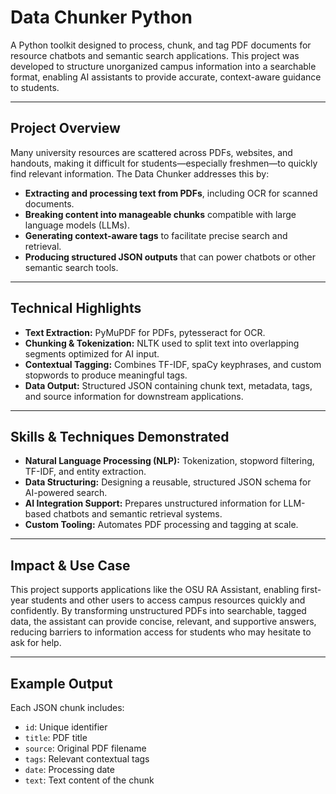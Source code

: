 
# Data Chunker Python

A Python toolkit designed to process, chunk, and tag PDF documents for resource chatbots and semantic search applications. This project was developed to structure unorganized campus information into a searchable format, enabling AI assistants to provide accurate, context-aware guidance to students.

---

## Project Overview

Many university resources are scattered across PDFs, websites, and handouts, making it difficult for students—especially freshmen—to quickly find relevant information. The Data Chunker addresses this by:

- **Extracting and processing text from PDFs**, including OCR for scanned documents.
- **Breaking content into manageable chunks** compatible with large language models (LLMs).
- **Generating context-aware tags** to facilitate precise search and retrieval.
- **Producing structured JSON outputs** that can power chatbots or other semantic search tools.

---

## Technical Highlights

- **Text Extraction:** PyMuPDF for PDFs, pytesseract for OCR.
- **Chunking & Tokenization:** NLTK used to split text into overlapping segments optimized for AI input.
- **Contextual Tagging:** Combines TF-IDF, spaCy keyphrases, and custom stopwords to produce meaningful tags.
- **Data Output:** Structured JSON containing chunk text, metadata, tags, and source information for downstream applications.

---

## Skills & Techniques Demonstrated

- **Natural Language Processing (NLP):** Tokenization, stopword filtering, TF-IDF, and entity extraction.
- **Data Structuring:** Designing a reusable, structured JSON schema for AI-powered search.
- **AI Integration Support:** Prepares unstructured information for LLM-based chatbots and semantic retrieval systems.
- **Custom Tooling:** Automates PDF processing and tagging at scale.

---

## Impact & Use Case

This project supports applications like the OSU RA Assistant, enabling first-year students and other users to access campus resources quickly and confidently. By transforming unstructured PDFs into searchable, tagged data, the assistant can provide concise, relevant, and supportive answers, reducing barriers to information access for students who may hesitate to ask for help.

---

## Example Output

Each JSON chunk includes:

- `id`: Unique identifier
- `title`: PDF title
- `source`: Original PDF filename
- `tags`: Relevant contextual tags
- `date`: Processing date
- `text`: Text content of the chunk

